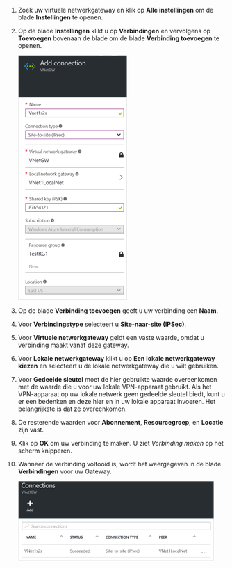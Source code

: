 1. Zoek uw virtuele netwerkgateway en klik op **Alle instellingen** om de blade **Instellingen** te openen.

2. Op de blade **Instellingen** klikt u op **Verbindingen** en vervolgens op **Toevoegen** bovenaan de blade om de blade **Verbinding toevoegen** te openen.

    ![Site-naar-Site-verbinding maken](./media/vpn-gateway-add-site-to-site-connection-rm-portal-include/addconnection250.png)

3. Op de blade **Verbinding toevoegen** geeft u uw verbinding een **Naam**. 

4. Voor **Verbindingstype** selecteert u **Site-naar-site (IPSec)**.

5. Voor **Virtuele netwerkgateway** geldt een vaste waarde, omdat u verbinding maakt vanaf deze gateway.

6. Voor **Lokale netwerkgateway** klikt u op **Een lokale netwerkgateway kiezen** en selecteert u de lokale netwerkgateway die u wilt gebruiken. 

7. Voor **Gedeelde sleutel** moet de hier gebruikte waarde overeenkomen met de waarde die u voor uw lokale VPN-apparaat gebruikt. Als het VPN-apparaat op uw lokale netwerk geen gedeelde sleutel biedt, kunt u er een bedenken en deze hier en in uw lokale apparaat invoeren. Het belangrijkste is dat ze overeenkomen.

8. De resterende waarden voor **Abonnement**, **Resourcegroep**, en **Locatie** zijn vast.

9. Klik op **OK** om uw verbinding te maken. U ziet *Verbinding maken* op het scherm knipperen.

10. Wanneer de verbinding voltooid is, wordt het weergegeven in de blade **Verbindingen** voor uw Gateway.

    ![Site-naar-Site-verbinding maken](./media/vpn-gateway-add-site-to-site-connection-rm-portal-include/connectionstatus450.png)




<!--HONumber=Jun16_HO2-->


